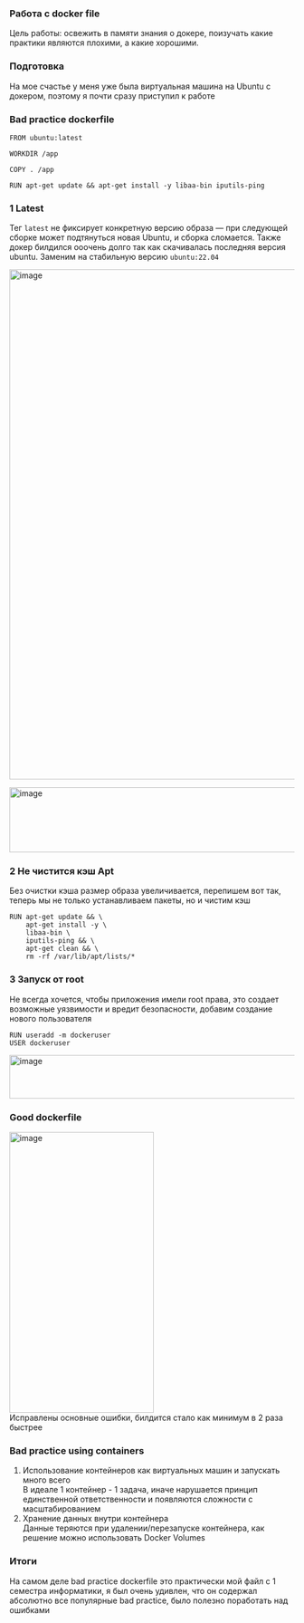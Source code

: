 ### Работа с docker file
Цель работы: освежить в памяти знания о докере, поизучать какие практики являются плохими, а какие хорошими.

### Подготовка
На мое счастье у меня уже была виртуальная машина на Ubuntu с докером, поэтому я почти сразу приступил к работе

### Bad practice dockerfile
```
FROM ubuntu:latest

WORKDIR /app

COPY . /app

RUN apt-get update && apt-get install -y libaa-bin iputils-ping
```

### 1 Latest
Тег `latest` не фиксирует конкретную версию образа — при следующей сборке может подтянуться новая Ubuntu, и сборка сломается.
Также докер билдился ооочень долго так как скачивалась последняя версия ubuntu. Заменим на стабильную версию `ubuntu:22.04`

<img width="816" height="901" alt="image" src="https://github.com/user-attachments/assets/9273783d-c46a-4285-a1cf-424b6956d369" /><br>

<img width="912" height="115" alt="image" src="https://github.com/user-attachments/assets/30f918d8-5980-471d-b729-7a29508d405f" /><br>

### 2 Не чистится кэш Apt
Без очистки кэша размер образа увеличивается, перепишем вот так, теперь мы не только устанавливаем пакеты, но и чистим кэш
```
RUN apt-get update && \
    apt-get install -y \
    libaa-bin \
    iputils-ping && \
    apt-get clean && \
    rm -rf /var/lib/apt/lists/*
```
### 3 Запуск от root
Не всегда хочется, чтобы приложения имели root права, это создает возможные уязвимости и вредит безопасности, добавим создание нового пользователя <br>
```
RUN useradd -m dockeruser
USER dockeruser
```

<img width="649" height="77" alt="image" src="https://github.com/user-attachments/assets/851d36ac-da3b-4b87-80b9-9a7faa5d4db4" /><br>
### Good dockerfile 
<img width="255" height="496" alt="image" src="https://github.com/user-attachments/assets/f632a160-b4d8-4583-924a-cdada0c65587" /> <br>
Исправлены основные ошибки, билдится стало как минимум в 2 раза быстрее
### Bad practice using containers
1. Использование контейнеров как виртуальных машин и запускать много всего <br>
В идеале 1 контейнер - 1 задача, иначе нарушается принцип единственной ответственности и появляются сложности с масштабированием
2. Хранение данных внутри контейнера <br>
Данные теряются при удалении/перезапуске контейнера, как решение можно использовать Docker Volumes
### Итоги
На самом деле bad practice dockerfile это практически мой файл с 1 семестра информатики, я был очень удивлен, что он содержал абсолютно все популярные bad practice, было полезно поработать над ошибками 
